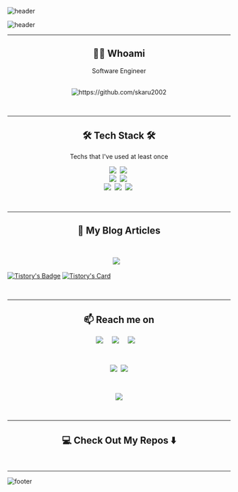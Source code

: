 ![header](https://capsule-render.vercel.app/api?type=waving&&color=gradient&height=100&section=header&fontSize=90)

![header](https://capsule-render.vercel.app/api?type=soft&color=auto&height=150&section=header&text=skaru2002's_Github&fontSize=70&animation=twinkling)
<br>

<hr>
<h2 align="center"> 👨‍💻 Whoami</h2>
<p align="center"> Software Engineer </p>
<p align="center">  
  <!--<samp> A highly resourceful computer programmer and well-rounded IT professional with over five years of computing experience, possessing expert knowledge of the software development lifecycle and a solid understanding of technologies required for the development and deployment of highly available and scalable applications, including their networks and infrastructure.</samp> -->
  <br>
  <img src="https://komarev.com/ghpvc/?username=skaru2002" alt="https://github.com/skaru2002" />
</p>
<br>

<hr>
<h2 align="center">🛠 Tech Stack 🛠</h2>
<p align="center"> Techs that I've used at least once </p>
<p align="center">
  <!-- <img src="https://img.shields.io/badge/Python-3766AB?style=flat-square&logo=Python&logoColor=white"/></a>&nbsp 
  <img src="https://img.shields.io/badge/Java-007396?style=flat-square&logo=Java&logoColor=white"/></a>&nbsp 
  <img src="https://img.shields.io/badge/C++-00599C?style=flat-square&logo=C%2B%2B&logoColor=white"/></a>&nbsp 
  <img src="https://img.shields.io/badge/C-A8B9CC?style=flat-square&logo=C&logoColor=white"/></a>&nbsp
  <img src="https://img.shields.io/badge/css-1572B6?style=flat-square&logo=css3&logoColor=white"/></a>&nbsp
  <img src="https://img.shields.io/badge/Go-11B48A?style=flat-square&logo=Go&logoColor=white"/></a>&nbsp
  <img src="https://img.shields.io/badge/SpringBoot-6DB33F?style=flat-square&logo=Spring&logoColor=white"/></a>&nbsp 
  <img src="https://img.shields.io/badge/Django-092E20?style=flat-square&logo=Django&logoColor=white"/></a>&nbsp 
  <img src="https://img.shields.io/badge/HyperledgerFabric-DB3552?style=flat-square&logo=Hulu&logoColor=white"/></a>&nbsp;
  <img src="https://img.shields.io/badge/elasticsearch-005571?style=flat-square&logo=elasticsearch&logoColor=white"/></a>&nbsp;
  <img src="https://img.shields.io/badge/react%20-%2300D9FF.svg?&style=for-the-badge&logo=react&logoColor=white" />&nbsp;
  CSS, Python, Docker, Kubernetes, Rancher, TravisCI, Git, Github, Bitbucket, Apache, Nginx, Vagrant, Ansible, Jenkins, Azure.
  <br>  -->
  <img src="https://img.shields.io/badge/Javascript-ffb13b?style=for-the-badge&logo=javascript&logoColor=white"/></a>&nbsp;
  <img src="https://img.shields.io/badge/C%23-1572B6?style=for-the-badge&logo=c#&logoColor=white"/></a>&nbsp;
  <br>
  <img src="https://img.shields.io/badge/Mysql-E6B91E?style=for-the-badge&logo=MySql&logoColor=white"/></a>&nbsp;
  <img src="https://img.shields.io/badge/aws-%333664?style=for-the-badge&logo=amazon-aws&logoColor=white"/></a>&nbsp;
  <br>
  <img src="https://img.shields.io/badge/node.js%20-%2343853D.svg?&style=for-the-badge&logo=node.js&logoColor=white" />&nbsp;
  <img src="https://img.shields.io/badge/vue3.js%20-%2300D9FF.svg?&style=for-the-badge&logo=vue.js&logoColor=white" />&nbsp;
  <img src="https://img.shields.io/badge/socket.io%20-%A8B9CC?&style=for-the-badge&logo=socket.io&logoColor=white" />&nbsp;
</p>
<br>

<hr>
<h2 align="center">💬 My Blog Articles</h2>
<br>
<p align="center" align='text-align:center'>
  <a target="_blank"href="https://medium.com/@skaru2002"><img src="https://img.shields.io/badge/Medium%20-%231572B6.svg?&style=for-the-badge&logo=medium&logoColor=white" /></a>&nbsp;&nbsp;&nbsp;

  [![Tistory's Badge](https://github-readme-tistory-card.vercel.app/api/badge?name=skaru2002&theme=kakao)](https://skaru1.tistory.com/)
  [![Tistory's Card](https://github-readme-tistory-card.vercel.app/api/badge?name=skaru1&theme=tistory)](https://skaru1.tistory.com/)
</p>
<br>

<hr>
<h2  align="center">📫 Reach me on</h2>
<p align="center">
  <a target="_blank"href="https://www.linkedin.com/in/ileriayo-adebiyi-0328b1101/"><img src="https://img.shields.io/badge/linkedin-%230077B5.svg?&style=for-the-badge&logo=linkedin&logoColor=white" /></a>&nbsp;&nbsp;&nbsp;&nbsp;
  <a target="_blank"href="https://twitter.com/ileriayooo"><img src="https://img.shields.io/badge/twitter-%231DA1F2.svg?&style=for-the-badge&logo=twitter&logoColor=white" /></a>&nbsp;&nbsp;&nbsp;&nbsp;
  <a href="mailto:ileriayoadebiyi@gmail.com?subject=Hello%20Ileri,%20From%20Github"><img src="https://img.shields.io/badge/gmail-%23D14836.svg?&style=for-the-badge&logo=gmail&logoColor=white" /></a>&nbsp;&nbsp;&nbsp;&nbsp;
</p>
<br>
<p align="center">
  <a href="https://velog.io/@skaru2002"><img src="https://img.shields.io/badge/Tech%20Blog-11B48A?style=flat-square&logo=Vimeo&logoColor=white&link=https://velog.io/@skaru2002"/></a>&nbsp
  <a href="mailto:skaru2002@naver.com"><img src="https://img.shields.io/badge/NaverMail-d14836?style=flat-square&logo=NaverMail&logoColor=white&link=skaru2002@naver.com"/></a>
</p>
<br>
<p align="center">
  <a href="https://hits.seeyoufarm.com"><img src="https://hits.seeyoufarm.com/api/count/incr/badge.svg?url=https%3A%2F%2Fgithub.com%2Fskaru2002&count_bg=%23ED6DA3&title_bg=%2386757E&icon=github.svg&icon_color=%23E1DEDE&title=hits&edge_flat=false"/></a>
</p>
<br>

<hr>
<h2  align="center">💻 Check Out My Repos ⬇️ </h2>
<br>
<hr>


![footer](https://capsule-render.vercel.app/api?type=waving&&color=gradient&height=100&section=footer&fontSize=90)
<!--
**skaru2002/skaru2002** is a ✨ _special_ ✨ repository because its `README.md` (this file) appears on your GitHub profile.
Here are some ideas to get you started:
- 🔭 I’m currently working on ...
- 🌱 I’m currently learning ...
- 👯 I’m looking to collaborate on ...
- 🤔 I’m looking for help with ...
- 💬 Ask me about ...
- 📫 How to reach me: ...
- 😄 Pronouns: ...
- ⚡ Fun fact: ...
-->
